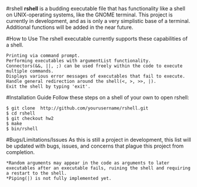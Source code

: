 #rshell
**rshell** is a budding executable file that has functionality like a shell on UNIX-operating systems, like the GNOME terminal.
This project is currently in development, and as is only a very simplistic base of a terminal. Additional functions will be added in the near future.

#How to Use
The rshell executable currently supports these capabilities of a shell.
```
Printing via command prompt.
Performing executables with argumentList functionality.
Connectors(&&, ||, ;) can be used freely within the code to execute multiple commands.
Displays various error messages of executables that fail to execute.
Handle general redirection around the shell(<, >, >>, |).
Exit the shell by typing 'exit'.
```

#Installation Guide
Follow these steps on a shell of your own to open rshell:
```
$ git clone  http://github.com/yourusername/rshell.git
$ cd rshell
$ git checkout hw2
$ make
$ bin/rshell
```

#Bugs/Limitations/Issues
As this is still a project in development, this list will be updated with bugs, issues, and concerns that plague this project from completion.
```
*Random arguments may appear in the code as arguments to later executables after an executable fails, ruining the shell and requiring a restart to the shell.
*Piping(|) is not fully implemented yet.
```
